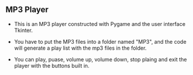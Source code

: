 ## MP3 Player

* This is an MP3 player constructed with Pygame and the user interface Tkinter.

* You have to put the MP3 files into a folder named "MP3", and the code will generate a play list with the mp3 files in the folder.

* You can play, puase, volume up, volume down, stop plaing and exit the player with the buttons built in.
